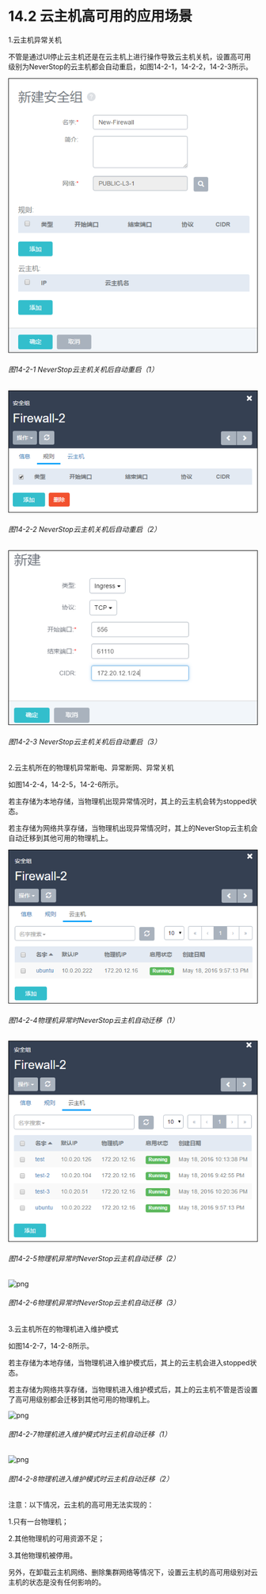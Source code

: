 # 14.2 云主机高可用的应用场景

1.云主机异常关机

不管是通过UI停止云主机还是在云主机上进行操作导致云主机关机，设置高可用级别为NeverStop的云主机都会自动重启，如图14-2-1，14-2-2，14-2-3所示。

![png](../images/14-2-1.png "图14-2-1 NeverStop云主机关机后自动重启（1）")

###### 图14-2-1 NeverStop云主机关机后自动重启（1）

![png](../images/14-2-2.png "图14-2-2 NeverStop云主机关机后自动重启（2）")

###### 图14-2-2 NeverStop云主机关机后自动重启（2）

![png](../images/14-2-3.png "图14-2-3 NeverStop云主机关机后自动重启（3）")

###### 图14-2-3 NeverStop云主机关机后自动重启（3）

2.云主机所在的物理机异常断电、异常断网、异常关机

如图14-2-4，14-2-5，14-2-6所示。

若主存储为本地存储，当物理机出现异常情况时，其上的云主机会转为stopped状态。

若主存储为网络共享存储，当物理机出现异常情况时，其上的NeverStop云主机会自动迁移到其他可用的物理机上。

![png](../images/14-2-4.png "图14-2-4物理机异常时NeverStop云主机自动迁移（1）")

###### 图14-2-4物理机异常时NeverStop云主机自动迁移（1）

![png](../images/14-2-5.png "图14-2-5物理机异常时NeverStop云主机自动迁移（2）")

###### 图14-2-5物理机异常时NeverStop云主机自动迁移（2）

![png](../images/14-2-6.png "图14-2-6物理机异常时NeverStop云主机自动迁移（3）")

###### 图14-2-6物理机异常时NeverStop云主机自动迁移（3）

3.云主机所在的物理机进入维护模式

如图14-2-7，14-2-8所示。

若主存储为本地存储，当物理机进入维护模式后，其上的云主机会进入stopped状态。

若主存储为网络共享存储，当物理机进入维护模式后，其上的云主机不管是否设置了高可用级别都会迁移到其他可用的物理机上。

![png](../images/14-2-7.png "图14-2-7物理机进入维护模式时云主机自动迁移（1）")

###### 图14-2-7物理机进入维护模式时云主机自动迁移（1）

![png](../images/14-2-8.png "图14-2-8物理机进入维护模式时云主机自动迁移（2）")

###### 图14-2-8物理机进入维护模式时云主机自动迁移（2）

注意：以下情况，云主机的高可用无法实现的：

1.只有一台物理机；

2.其他物理机的可用资源不足；

3.其他物理机被停用。

另外，在卸载云主机网络、删除集群网络等情况下，设置云主机的高可用级别对云主机的状态是没有任何影响的。

